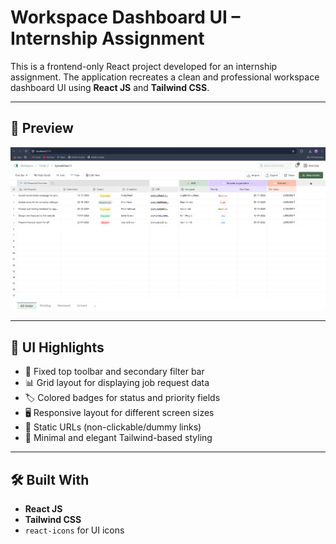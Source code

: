 # Workspace Dashboard UI – Internship Assignment

This is a frontend-only React project developed for an internship assignment. The application recreates a clean and professional workspace dashboard UI using **React JS** and **Tailwind CSS**.

---

## 📸 Preview

![Dashboard UI Preview](./UI-IMAGE.png)

---

## 🚀 UI Highlights

- 📌 Fixed top toolbar and secondary filter bar
- 📊 Grid layout for displaying job request data
- 🏷️ Colored badges for status and priority fields
- 🖥️ Responsive layout for different screen sizes
- 🔗 Static URLs (non-clickable/dummy links)
- 🎨 Minimal and elegant Tailwind-based styling

---

## 🛠️ Built With

- **React JS**
- **Tailwind CSS**
- `react-icons` for UI icons
